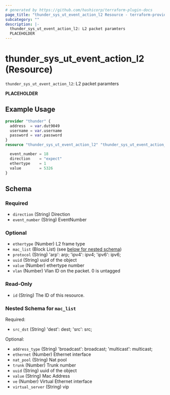 ```yaml
---
# generated by https://github.com/hashicorp/terraform-plugin-docs
page_title: "thunder_sys_ut_event_action_l2 Resource - terraform-provider-thunder"
subcategory: ""
description: |-
  thunder_sys_ut_event_action_l2: L2 packet paramters
  PLACEHOLDER
---
```


# thunder_sys_ut_event_action_l2 (Resource)

`thunder_sys_ut_event_action_l2`: L2 packet paramters

__PLACEHOLDER__

## Example Usage

```terraform
provider "thunder" {
  address  = var.dut9049
  username = var.username
  password = var.password
}
resource "thunder_sys_ut_event_action_l2" "thunder_sys_ut_event_action_l2" {

  event_number = 18
  direction    = "expect"
  ethertype    = 1
  value        = 5326
}
```

<!-- schema generated by tfplugindocs -->
## Schema

### Required

- `direction` (String) Direction
- `event_number` (String) EventNumber

### Optional

- `ethertype` (Number) L2 frame type
- `mac_list` (Block List) (see [below for nested schema](#nestedblock--mac_list))
- `protocol` (String) 'arp': arp; 'ipv4': ipv4; 'ipv6': ipv6;
- `uuid` (String) uuid of the object
- `value` (Number) ethertype number
- `vlan` (Number) Vlan ID on the packet. 0 is untagged

### Read-Only

- `id` (String) The ID of this resource.

<a id="nestedblock--mac_list"></a>
### Nested Schema for `mac_list`

Required:

- `src_dst` (String) 'dest': dest; 'src': src;

Optional:

- `address_type` (String) 'broadcast': broadcast; 'multicast': multicast;
- `ethernet` (Number) Ethernet interface
- `nat_pool` (String) Nat pool
- `trunk` (Number) Trunk number
- `uuid` (String) uuid of the object
- `value` (String) Mac Address
- `ve` (Number) Virtual Ethernet interface
- `virtual_server` (String) vip


